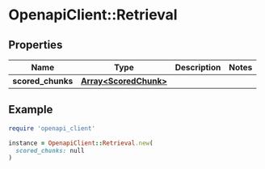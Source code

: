 # OpenapiClient::Retrieval

## Properties

| Name | Type | Description | Notes |
| ---- | ---- | ----------- | ----- |
| **scored_chunks** | [**Array&lt;ScoredChunk&gt;**](ScoredChunk.md) |  |  |

## Example

```ruby
require 'openapi_client'

instance = OpenapiClient::Retrieval.new(
  scored_chunks: null
)
```

